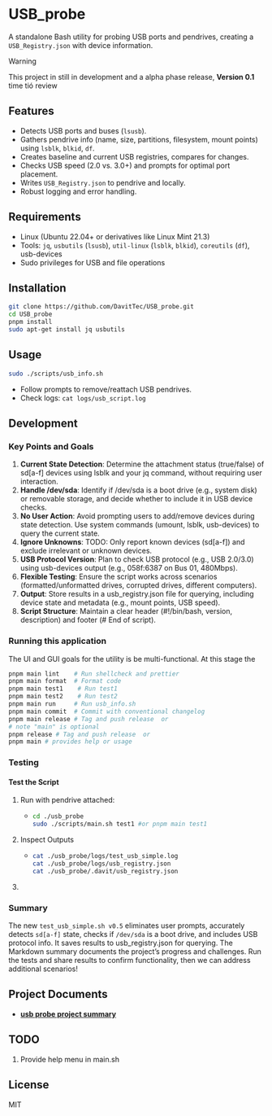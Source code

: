 # USB_probe

A standalone Bash utility for probing USB ports and pendrives, creating a `USB_Registry.json` with device information.

> [!WARNING]
>
> This project in still in development and a alpha phase release, **Version 0.1**
> time tió review

## Features

- Detects USB ports and buses (`lsusb`).
- Gathers pendrive info (name, size, partitions, filesystem, mount points) using `lsblk`, `blkid`, `df`.
- Creates baseline and current USB registries, compares for changes.
- Checks USB speed (2.0 vs. 3.0+) and prompts for optimal port placement.
- Writes `USB_Registry.json` to pendrive and locally.
- Robust logging and error handling.

## Requirements

- Linux (Ubuntu 22.04+ or derivatives like Linux Mint 21.3)
- Tools: `jq`, `usbutils` (`lsusb`), `util-linux` (`lsblk`, `blkid`), `coreutils` (`df`), usb-devices
- Sudo privileges for USB and file operations

## Installation

```bash
git clone https://github.com/DavitTec/USB_probe.git
cd USB_probe
pnpm install
sudo apt-get install jq usbutils
```

## Usage

```bash
sudo ./scripts/usb_info.sh
```

- Follow prompts to remove/reattach USB pendrives.
- Check logs: `cat logs/usb_script.log`

## Development

### Key Points and Goals

1. **Current State Detection**: Determine the attachment status (true/false) of sd[a-f] devices
   using lsblk and your jq command, without requiring user interaction.
2. **Handle /dev/sda**: Identify if /dev/sda is a boot drive (e.g., system disk) or removable storage,
   and decide whether to include it in USB device checks.
3. **No User Action**: Avoid prompting users to add/remove devices during state detection. Use system
   commands (umount, lsblk, usb-devices) to query the current state.
4. **Ignore Unknowns**: TODO: Only report known devices (sd[a-f]) and exclude irrelevant or unknown devices.
5. **USB Protocol Version**: Plan to check USB protocol (e.g., USB 2.0/3.0) using usb-devices
   output (e.g., 058f:6387 on Bus 01, 480Mbps).
6. **Flexible Testing**: Ensure the script works across scenarios (formatted/unformatted drives,
   corrupted drives, different computers).
7. **Output**: Store results in a usb_registry.json file for querying, including device state and
   metadata (e.g., mount points, USB speed).
8. **Script Structure**: Maintain a clear header (#!/bin/bash, version, description) and footer (# End of script).

### Running this application

The UI and GUI goals for the utility is be multi-functional. At this stage the

```bash
pnpm main lint    # Run shellcheck and prettier
pnpm main format  # Format code
pnpm main test1    # Run test1
pnpm main test2    # Run test2
pnpm main run     # Run usb_info.sh
pnpm main commit  # Commit with conventional changelog
pnpm main release # Tag and push release  or
# note "main" is optional
pnpm release # Tag and push release  or
pnpm main # provides help or usage
```

### Testing

#### Test the Script

1. Run with pendrive attached:
   - ```bash
     cd ./usb_probe
     sudo ./scripts/main.sh test1 #or pnpm main test1
     ```

2. Inspect Outputs
   - ```bash
     cat ./usb_probe/logs/test_usb_simple.log
     cat ./usb_probe/logs/usb_registry.json
     cat ./usb_probe/.davit/usb_registry.json
     ```

3.

### Summary

The new `test_usb_simple.sh v0.5` eliminates user prompts, accurately detects `sd[a-f]` state,
checks if `/dev/sda` is a boot drive, and includes USB protocol info. It saves results to usb_registry.json
for querying. The Markdown summary documents the project’s progress and challenges. Run the tests and share
results to confirm functionality, then we can address additional scenarios!

## Project Documents

- **[usb probe project summary](docs/USB_probe_project_summary.md)**

## TODO

1. Provide help menu in main.sh

## License

MIT
